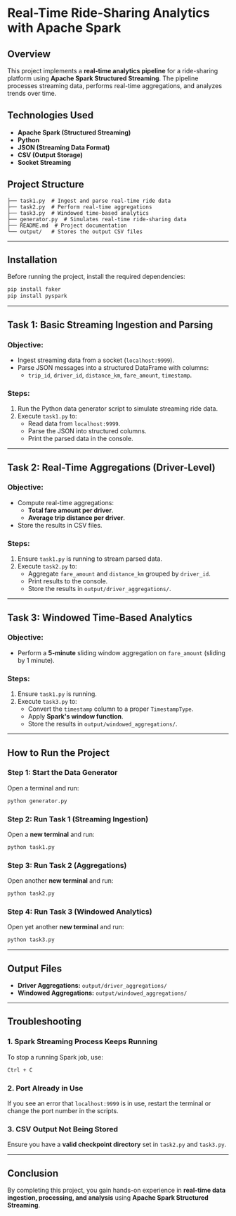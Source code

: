 # Real-Time Ride-Sharing Analytics with Apache Spark

## Overview
This project implements a **real-time analytics pipeline** for a ride-sharing platform using **Apache Spark Structured Streaming**. The pipeline processes streaming data, performs real-time aggregations, and analyzes trends over time.

## Technologies Used
- **Apache Spark (Structured Streaming)**
- **Python**
- **JSON (Streaming Data Format)**
- **CSV (Output Storage)**
- **Socket Streaming**

## Project Structure
```
├── task1.py  # Ingest and parse real-time ride data
├── task2.py  # Perform real-time aggregations
├── task3.py  # Windowed time-based analytics
├── generator.py  # Simulates real-time ride-sharing data
├── README.md  # Project documentation
└── output/   # Stores the output CSV files
```

---

## Installation
Before running the project, install the required dependencies:
```bash
pip install faker
pip install pyspark
```

---

## Task 1: Basic Streaming Ingestion and Parsing
### Objective:
- Ingest streaming data from a socket (`localhost:9999`).
- Parse JSON messages into a structured DataFrame with columns:
  - `trip_id`, `driver_id`, `distance_km`, `fare_amount`, `timestamp`.

### Steps:
1. Run the Python data generator script to simulate streaming ride data.
2. Execute `task1.py` to:
   - Read data from `localhost:9999`.
   - Parse the JSON into structured columns.
   - Print the parsed data in the console.

---

## Task 2: Real-Time Aggregations (Driver-Level)
### Objective:
- Compute real-time aggregations:
  - **Total fare amount per driver**.
  - **Average trip distance per driver**.
- Store the results in CSV files.

### Steps:
1. Ensure `task1.py` is running to stream parsed data.
2. Execute `task2.py` to:
   - Aggregate `fare_amount` and `distance_km` grouped by `driver_id`.
   - Print results to the console.
   - Store the results in `output/driver_aggregations/`.

---

## Task 3: Windowed Time-Based Analytics
### Objective:
- Perform a **5-minute** sliding window aggregation on `fare_amount` (sliding by 1 minute).

### Steps:
1. Ensure `task1.py` is running.
2. Execute `task3.py` to:
   - Convert the `timestamp` column to a proper `TimestampType`.
   - Apply **Spark's window function**.
   - Store the results in `output/windowed_aggregations/`.

---

## How to Run the Project
### Step 1: Start the Data Generator
Open a terminal and run:
```bash
python generator.py
```

### Step 2: Run Task 1 (Streaming Ingestion)
Open a **new terminal** and run:
```bash
python task1.py
```

### Step 3: Run Task 2 (Aggregations)
Open another **new terminal** and run:
```bash
python task2.py
```

### Step 4: Run Task 3 (Windowed Analytics)
Open yet another **new terminal** and run:
```bash
python task3.py
```

---

## Output Files
- **Driver Aggregations:** `output/driver_aggregations/`
- **Windowed Aggregations:** `output/windowed_aggregations/`

---

## Troubleshooting
### 1. Spark Streaming Process Keeps Running
To stop a running Spark job, use:
```bash
Ctrl + C
```

### 2. Port Already in Use
If you see an error that `localhost:9999` is in use, restart the terminal or change the port number in the scripts.

### 3. CSV Output Not Being Stored
Ensure you have a **valid checkpoint directory** set in `task2.py` and `task3.py`.

---

## Conclusion
By completing this project, you gain hands-on experience in **real-time data ingestion, processing, and analysis** using **Apache Spark Structured Streaming**.


